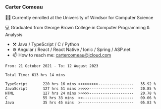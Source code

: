 ### Carter Comeau

🙋‍♂️ Currently enrolled at the University of Windsor for Computer Science

💻 Graduated from George Brown College in Computer Programming & Analysis

- ⚒️ Java / TypeScript / C / Python
- ⚙️ Angular / React / React Native / Ionic / Spring / ASP.net
- 📫 How to reach me: cartercomeau@icloud.com

<!--START_SECTION:waka-->

```txt
From: 21 October 2021 - To: 12 August 2023

Total Time: 613 hrs 14 mins

TypeScript       220 hrs 16 mins >>>>>>>>>----------------   35.92 %
JavaScript       127 hrs 51 mins >>>>>--------------------   20.85 %
HTML             127 hrs 24 mins >>>>>--------------------   20.78 %
C                55 hrs 33 mins  >>-----------------------   09.06 %
Java             35 hrs 45 mins  >------------------------   05.83 %
```

<!--END_SECTION:waka-->
